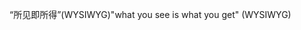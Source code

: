 <span data-ttu-id="9864b-101">“所见即所得”(WYSIWYG)</span><span class="sxs-lookup"><span data-stu-id="9864b-101">"what you see is what you get" (WYSIWYG)</span></span>